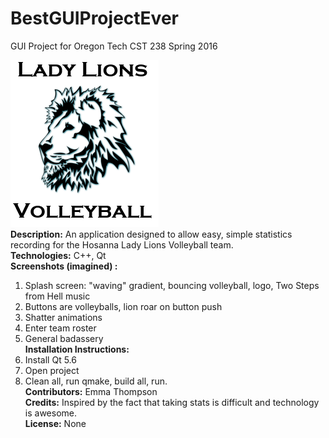 # BestGUIProjectEver
GUI Project for Oregon Tech CST 238 Spring 2016 </br>

![Alt text](https://github.com/emma4thompson/BestGUIProjectEver/blob/master/logo2.png) </br>
<b>Description:</b> An application designed to allow easy, simple statistics recording for the Hosanna Lady Lions Volleyball team.</br>
<b>Technologies:</b> C++, Qt </br>
<b>Screenshots (imagined) :</b> </br>
1. Splash screen: "waving" gradient, bouncing volleyball, logo, Two Steps from Hell music </br>
2. Buttons are volleyballs, lion roar on button push </br>
3. Shatter animations </br>
4. Enter team roster </br>
5. General badassery </br>
<b>Installation Instructions:</b>  
1. Install Qt 5.6 </br> 
2. Open project </br> 
3. Clean all, run qmake, build all, run.  </br>
<b>Contributors:</b> Emma Thompson </br>
<b>Credits:</b> Inspired by the fact that taking stats is difficult and technology is awesome.</br>
<b>License:</b> None</br>
